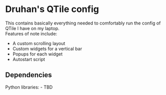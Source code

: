 # Druhan's QTile config

This contains basically everything needed to comfortably run the config of QTile I have on my laptop.  
Features of note include:
- A custom scrolling layout
- Custom widgets for a vertical bar
- Popups for each widget
- Autostart script

## Dependencies

Python libraries:
    - TBD
